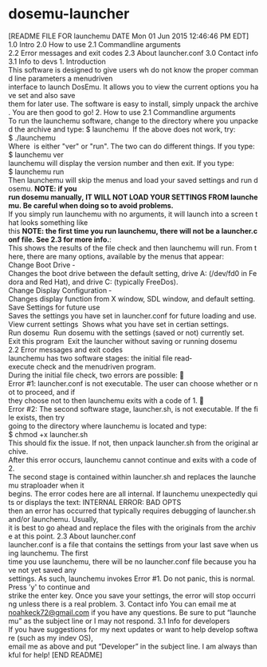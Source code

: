 # dosemu-launcher

[README FILE FOR launchemu DATE Mon 01 Jun 2015 12:46:46 PM EDT]
1.0 Intro
2.0 How to use
2.1 Command­line arguments
2.2 Error messages and exit codes
2.3 About launcher.conf
3.0 Contact info
3.1 Info to devs
1. Introduction
This software is designed to give users wh do not know the proper command line parameters a menudriven
interface to launch DosEmu. It allows you to view the current options you have set and also save
them for later use. The software is easy to install, simply unpack the archive. You are then good to go!
2. How to use
2.1 Command­line arguments
To run the launchemu software, change to the directory where you unpacked the archive and type:
$ launchemu <args>
If the above does not work, try:
$ ./launchemu <args>
Where <args> is either "ver" or "run". The two can do different things. If you type:
$ launchemu ver
launchemu will display the version number and then exit. If you type:
$ launchemu run
Then launchemu will skip the menus and load your saved settings and run dosemu. **NOTE: if you
run dosemu manually, IT WILL NOT LOAD YOUR SETTINGS FROM launchemu. Be careful when
doing so to avoid problems.**
If you simply run launchemu with no arguments, it will launch into a screen that looks something like
this **NOTE: the first time you run launchemu, there will not be a launcher.conf file. See 2.3 for more
info.**:
This shows the results of the file check and then launchemu will run. From there, there are many
options, available by the menus that appear:
Change Boot Drive ­
Changes the boot drive between the default setting, drive A: (/dev/fd0 in Fedora and Red Hat), and
drive C: (typically FreeDos).
Change Display Configuration ­
Changes display function from X window, SDL window, and default setting.
Save Settings for future use ­ 
Saves the settings you have set in launcher.conf for future loading and use.
View current settings ­
Shows what you have set in certian settings.
Run dosemu ­
Run dosemu with the settings (saved or not) currently set.
Exit this program ­
Exit the launcher without saving or running dosemu
2.2 Error messages and exit codes
launchemu has two software stages: the initial file read­execute check and the menu­driven program.
During the initial file check, two errors are possible:
 Error #1: launcher.conf is not executable. The user can choose whether or not to proceed, and if
they choose not to then launchemu exits with a code of 1.
 Error #2: The second software stage, launcher.sh, is not executable. If the file exists, then try
going to the directory where launchemu is located and type:
$ chmod +x launcher.sh
This should fix the issue. If not, then unpack launcher.sh from the original archive.
After this error occurs, launchemu cannot continue and exits with a code of 2.
The second stage is contained within launcher.sh and replaces the launchemu strap­loader when it
begins. The error codes here are all internal. If launchemu unexpectedly quits or displays the text:
INTERNAL ERROR: BAD OPTS
then an error has occurred that typically requires debugging of launcher.sh and/or launchemu. Usually,
it is best to go ahead and replace the files with the originals from the archive at this point.
2.3 About launcher.conf
launcher.conf is a file that contains the settings from your last save when using launchemu. The first
time you use launchemu, there will be no launcher.conf file because you have not yet saved any
settings. As such, launchemu invokes Error #1. Do not panic, this is normal. Press 'y' to continue and
strike the enter key. Once you save your settings, the error will stop occurring unless there is a real
problem.
3. Contact info
You can email me at noahkeck72@gmail.com if you have any questions. Be sure to put “launchemu”
as the subject line or I may not respond.
3.1 Info for developers
If you have suggestions for my next updates or want to help develop software (such as my indev OS),
email me as above and put “Developer” in the subject line. I am always thankful for help!
[END README]
